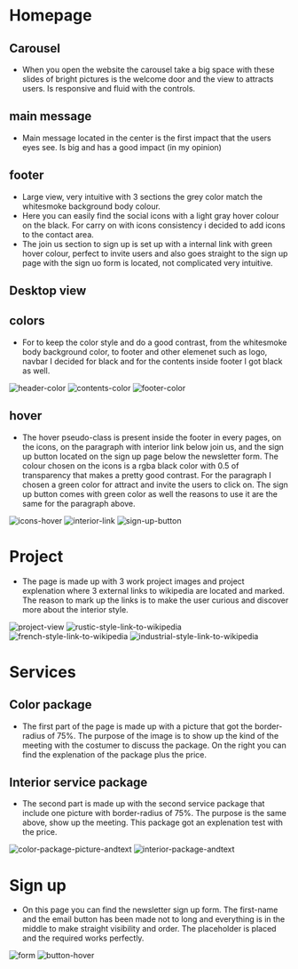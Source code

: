 # Homepage

## Carousel
* When you open the website the carousel take a big space with these slides of bright pictures is the welcome door and the view to attracts users. 
Is responsive and fluid with the controls.

## main message
* Main message located in the center is the first impact that the users eyes see. Is big and has a good impact (in my opinion)

## footer
* Large view, very intuitive with 3 sections the grey color match the whitesmoke background body colour.
* Here you can easily find the social icons with a light gray hover colour on the black. 
For carry on with icons consistency i decided to add icons to the contact area.
* The join us section to sign up is set up with a internal link with green hover colour, perfect to invite users and also goes straight to the sign up page with the sign uo form is located, not complicated very intuitive.

## Desktop view 




## colors

* For to keep the color style and do a good contrast, from the whitesmoke body background color, to footer and other elemenet such as logo, navbar I decided for black and for the contents inside footer I got black as well.

![header-color](https://res.cloudinary.com/anto8913/image/upload/v1613646608/logo_and_navbar_color_contrast_iqhkxj.jpg)
![contents-color](https://res.cloudinary.com/anto8913/image/upload/v1613646614/contents_color_contrast_rv7p69.jpg)
![footer-color](https://res.cloudinary.com/anto8913/image/upload/v1613646616/footer_color_contrast_iqh25a.jpg)

## hover

* The hover pseudo-class is present inside the footer in every pages, on the icons, on the paragraph with interior link below join us, and  the sign up button located on the sign up page below the newsletter form.
The colour chosen on the icons is a rgba black color with 0.5 of transparency that makes a pretty good contrast.
For the paragraph I chosen a green color for attract and invite the users to click on.
The sign up button comes with green color as well the reasons to use it are the same for the paragraph above.

![icons-hover](https://res.cloudinary.com/anto8913/image/upload/v1613647562/icons-hover-color_giaese.jpg)
![interior-link](https://res.cloudinary.com/anto8913/image/upload/v1613647565/interior_link-hover-color_royip5.jpg)
![sign-up-button](https://res.cloudinary.com/anto8913/image/upload/v1613647107/sign-up_button_hover_jnxorh.jpg)

# Project

* The page is made up with 3 work project images and project explenation where 3 external links to wikipedia are located and marked. 
The reason to mark up the links is to make the user curious and discover more about the interior style.

![project-view](https://res.cloudinary.com/anto8913/image/upload/v1613646636/project_h2rhnp.jpg)
![rustic-style-link-to-wikipedia](https://res.cloudinary.com/anto8913/image/upload/v1613646641/rustic-wiki_yslgar.jpg)
![french-style-link-to-wikipedia](https://res.cloudinary.com/anto8913/image/upload/v1613646649/french-wiki_nyaqbm.jpg)
![industrial-style-link-to-wikipedia](https://res.cloudinary.com/anto8913/image/upload/v1613646655/industrial-wiki_xp5dcu.jpg)

# Services

## Color package

* The first part of the page is made up with a picture that got the border-radius of 75%. The purpose of the image is to show up the kind of the meeting with the costumer to discuss the package.
On the right you can find the explenation of the package plus the price.


## Interior service package

* The second part is made up with the second service package that include one picture with border-radius of 75%. The purpose is the same above, show up the meeting.
This package got an explenation test with the price.

![color-package-picture-andtext](https://res.cloudinary.com/anto8913/image/upload/v1613647088/services-color-package_nweqea.jpg)
![interior-package-andtext](https://res.cloudinary.com/anto8913/image/upload/v1613647090/interior-package_vfjgcz.jpg)

# Sign up

* On this page you can find the newsletter sign up form. The first-name and the email button has been made not to long and everything is in the middle to make straight visibility and order.
The placeholder is placed and the required works perfectly.

![form](https://res.cloudinary.com/anto8913/image/upload/v1613647097/snewsletter-form-middle_rziv4b.jpg)
![button-hover](https://res.cloudinary.com/anto8913/image/upload/v1613647107/sign-up_button_hover_jnxorh.jpg)







